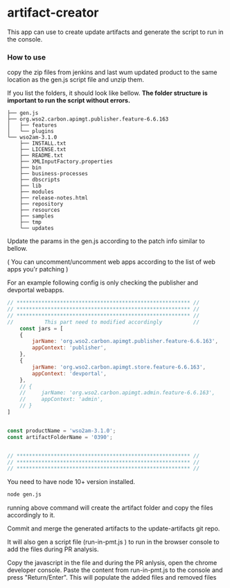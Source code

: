 # artifact-creator
This app can use to create update artifacts and generate the script to run in the console.

### How to use
copy the zip files from jenkins and last wum updated product to the same location as the gen.js script file and unzip them.

If you list the folders, it should look like bellow. **The folder structure is important to run the script without errors.**

```
├── gen.js
├── org.wso2.carbon.apimgt.publisher.feature-6.6.163
│   ├── features
│   └── plugins
└── wso2am-3.1.0
    ├── INSTALL.txt
    ├── LICENSE.txt
    ├── README.txt
    ├── XMLInputFactory.properties
    ├── bin
    ├── business-processes
    ├── dbscripts
    ├── lib
    ├── modules
    ├── release-notes.html
    ├── repository
    ├── resources
    ├── samples
    ├── tmp
    └── updates
```

Update the params in the gen.js according to the patch info similar to bellow.

( You can uncomment/uncomment web apps according to the list of web apps you'r patching )

For an example following config is only checking the publisher and devportal webapps.

```js
// ******************************************************** //
// ******************************************************** //
// ******************************************************** //
//          This part need to modified accordingly          //
    const jars = [
    {
        jarName: 'org.wso2.carbon.apimgt.publisher.feature-6.6.163',
        appContext: 'publisher',
    },
    {
        jarName: 'org.wso2.carbon.apimgt.store.feature-6.6.163',
        appContext: 'devportal',
    },
    // {
    //     jarName: 'org.wso2.carbon.apimgt.admin.feature-6.6.163',
    //     appContext: 'admin',
    // }
]


const productName = 'wso2am-3.1.0';
const artifactFolderName = '0390';


// ******************************************************** //
// ******************************************************** //
// ******************************************************** //
```
You need to have node 10+ version installed.

```bash
node gen.js
```

running above command will create the artifact folder and copy the files accordingly to it.

Commit and merge the generated artifacts to the update-artifacts git repo.

It will also gen a script file (run-in-pmt.js ) to run in the browser console to add the files during PR analysis. 

Copy the javascript in the file and during the PR anlysis, open the chrome developer console. 
Paste the content from run-in-pmt.js to the console and press "Return/Enter".
This will populate the added files and removed files

